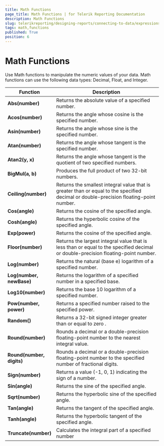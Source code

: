 ```yaml
---
title: Math Functions
page_title: Math Functions | for Telerik Reporting Documentation
description: Math Functions
slug: telerikreporting/designing-reports/connecting-to-data/expressions/expressions-reference/functions/math-functions
tags: math,functions
published: True
position: 6
---
```

<style>
table th:first-of-type {
    width: 25%;
}
table th:nth-of-type(2) {
    width: 75%;
}
</style>

# Math Functions

Use Math functions to manipulate the numeric values of your data. Math functions can use the following data types: Decimal, Float, and Integer.

| Function | Description |
| ------ | ------ |
| __Abs(number)__ |Returns the absolute value of a specified number.|
| __Acos(number)__ |Returns the angle whose cosine is the specified number.|
| __Asin(number)__ |Returns the angle whose sine is the specified number.|
| __Atan(number)__ |Returns the angle whose tangent is the specified number.|
| __Atan2(y, x)__ |Returns the angle whose tangent is the quotient of two specified numbers.|
| __BigMul(a, b)__ |Produces the full product of two 32-bit numbers.|
| __Ceiling(number)__ |Returns the smallest integral value that is greater than or equal to the specified decimal or double-precision floating-point number.|
| __Cos(angle)__ |Returns the cosine of the specified angle.|
| __Cosh(angle)__ |Returns the hyperbolic cosine of the specified angle.|
| __Exp(power)__ |Returns the cosine of the specified angle.|
| __Floor(number)__ |Returns the largest integral value that is less than or equal to the specified decimal or double-precision floating-point number.|
| __Log(number)__ |Returns the natural (base e) logarithm of a specified number.|
| __Log(number, newBase)__ |Returns the logarithm of a specified number in a specified base.|
| __Log10(number)__ |Returns the base 10 logarithm of a specified number.|
| __Pow(number, power)__ |Returns a specified number raised to the specified power.|
| __Random()__ |Returns a 32-bit signed integer greater than or equal to zero .|
| __Round(number)__ |Rounds a decimal or a double-precision floating-point number to the nearest integral value.|
| __Round(number, digits)__ |Rounds a decimal or a double-precision floating-point number to the specified number of fractional digits.|
| __Sign(number)__ |Returns a value (-1, 0, 1) indicating the sign of a number.|
| __Sin(angle)__ |Returns the sine of the specified angle.|
| __Sqrt(number)__ |Returns the hyperbolic sine of the specified angle.|
| __Tan(angle)__ |Returns the tangent of the specified angle.|
| __Tanh(angle)__ |Returns the hyperbolic tangent of the specified angle.|
| __Truncate(number)__ |Calculates the integral part of a specified number|

